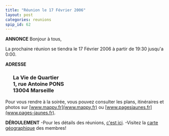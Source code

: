 ```yaml
---
title: "Réunion le 17 Février 2006"
layout: post
categories: reunions
spip_id: 62
---
```


**ANNONCE**
Bonjour à tous,

La prochaine réunion se tiendra le 17 Février 2006 à partir de 19:30 jusqu'a 0:00. 


**ADRESSE**

<ul>
<h3>La Vie de Quartier<br />
1, rue Antoine PONS<br />
13004 Marseille<br /></h3>
</ul>


Pour vous rendre à la soirée, vous pouvez consulter les plans, itinéraires et photos sur [www.mappy.fr](www.mappy.fr) ou [www.pagesjaunes.fr](www.pages-jaunes.fr).


**DÉROULEMENT**
-Pour les détails des réunions, [c'est ici](art2).
-Visitez la [carte géographique](http://plugfr.org/map/) des membres!